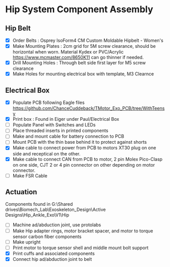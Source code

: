 # Hip System Component Assembly 

## Hip Belt
- [x] Order Belts : Osprey IsoForm4 CM Custom Moldable Hipbelt - Women's
- [x] Make Mounting Plates : 2cm grid for 5M screw clearance, should be horizontal when worn. Material Kydex or PVC/Acrylic https://www.mcmaster.com/8650K11 can go thinner if needed.
- [x] Drill Mounting Holes : Through belt side first layer for M5 screw clearance
- [x] Make Holes for mounting electrical box with template, M3 Clearnce

## Electrical Box
- [x] Populate PCB following Eagle files https://github.com/ChanceCuddeback/TMotor_Exo_PCB/tree/WithTeensy
- [x] Print box : Found in Eiger under Paul/Electrical Box
- [ ] Populate Panel with Switches and LEDs
- [ ] Place threaded inserts in printed components
- [ ] Make and mount cable for battery connection to PCB
- [ ] Mount PCB with the thin base behind it to protect against shorts
- [x] Make cable to connect power from PCB to motors XT30 plug on one side and receptical on the other.
- [x] Make cable to connect CAN from PCB to motor, 2 pin Molex Pico-Clasp on one side, CJT 2 or 4 pin connector on other depending on motor connector.
- [ ] Make FSR Cable

## Actuation
Components found in G:\Shared drives\Biomech_Lab\Exoskeleton_Design\Active Designs\Hip_Ankle_Exo\V1\Hip
- [ ] Machine ad/abduction joint, use protolabs
- [ ] Make Hip adapter rings, motor bracket spacer, and motor to torque sensor carbon fiber components
- [ ] Make upright
- [ ] Print motor to torque sensor shell and middle mount bolt support
- [x] Print cuffs and associated components
- [x] Connect hip ad/abduction joint to belt
